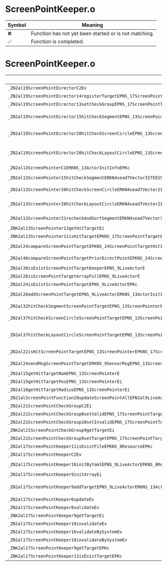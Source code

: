 # ScreenPointKeeper.o
| Symbol | Meaning 
| ------------- | ------------- 
| :x: | Function has not yet been started or is not matching. 
| :white_check_mark: | Function is completed. 


# ScreenPointKeeper.o
| Symbol (Demangled) | Symbol (Mangled) | Decompiled? |
| ------------- |  ------------- | ------------- |
| `_ZN2al19ScreenPointDirectorC2Ev` | `al::ScreenPointDirector::ScreenPointDirector(void)` | :white_check_mark: |
| `_ZN2al19ScreenPointDirector14registerTargetEPNS_17ScreenPointTargetE` | `al::ScreenPointDirector::registerTarget(al::ScreenPointTarget *)` | :white_check_mark: |
| `_ZN2al19ScreenPointDirector13setCheckGroupEPNS_17ScreenPointTargetE` | `al::ScreenPointDirector::setCheckGroup(al::ScreenPointTarget *)` | :white_check_mark: |
| `_ZN2al19ScreenPointDirector15hitCheckSegmentEPNS_13ScreenPointerEPN4sead8ObjArrayINS_24ScreenPointTargetHitInfoEEEiRKNS3_7Vector3IfEESB_` | `al::ScreenPointDirector::hitCheckSegment(al::ScreenPointer *,sead::ObjArray<al::ScreenPointTargetHitInfo> *,int,sead::Vector3<float> const&,sead::Vector3<float> const&)` | :white_check_mark: |
| `_ZN2al19ScreenPointDirector20hitCheckScreenCircleEPNS_13ScreenPointerEPN4sead8ObjArrayINS_24ScreenPointTargetHitInfoEEEiRKNS3_7Vector2IfEEff` | `al::ScreenPointDirector::hitCheckScreenCircle(al::ScreenPointer *,sead::ObjArray<al::ScreenPointTargetHitInfo> *,int,sead::Vector2<float> const&,float,float)` | :white_check_mark: |
| `_ZN2al19ScreenPointDirector20hitCheckLayoutCircleEPNS_13ScreenPointerEPN4sead8ObjArrayINS_24ScreenPointTargetHitInfoEEEiRKNS3_7Vector2IfEEffPFiPKS5_SD_E` | `al::ScreenPointDirector::hitCheckLayoutCircle(al::ScreenPointer *,sead::ObjArray<al::ScreenPointTargetHitInfo> *,int,sead::Vector2<float> const&,float,float,int (*)(al::ScreenPointTargetHitInfo const*,al::ScreenPointTargetHitInfo const*))` | :white_check_mark: |
| `_ZN2al13ScreenPointerC1ERKNS_13ActorInitInfoEPKc` | `al::ScreenPointer::ScreenPointer(al::ActorInitInfo const&,char const*)` | :white_check_mark: |
| `_ZN2al13ScreenPointer15hitCheckSegmentERKN4sead7Vector3IfEES5_` | `al::ScreenPointer::hitCheckSegment(sead::Vector3<float> const&,sead::Vector3<float> const&)` | :white_check_mark: |
| `_ZN2al13ScreenPointer20hitCheckScreenCircleERKN4sead7Vector2IfEEff` | `al::ScreenPointer::hitCheckScreenCircle(sead::Vector2<float> const&,float,float)` | :white_check_mark: |
| `_ZN2al13ScreenPointer20hitCheckLayoutCircleERKN4sead7Vector2IfEEffPFiPKNS_24ScreenPointTargetHitInfoES8_E` | `al::ScreenPointer::hitCheckLayoutCircle(sead::Vector2<float> const&,float,float,int (*)(al::ScreenPointTargetHitInfo const*,al::ScreenPointTargetHitInfo const*))` | :white_check_mark: |
| `_ZN2al13ScreenPointer21recheckAndSortSegmentERKN4sead7Vector3IfEES5_` | `al::ScreenPointer::recheckAndSortSegment(sead::Vector3<float> const&,sead::Vector3<float> const&)` | :white_check_mark: |
| `_ZNK2al13ScreenPointer12getHitTargetEi` | `al::ScreenPointer::getHitTarget(int)const` | :white_check_mark: |
| `_ZNK2al13ScreenPointer11isHitTargetEPKNS_17ScreenPointTargetE` | `al::ScreenPointer::isHitTarget(al::ScreenPointTarget const*)const` | :white_check_mark: |
| `_ZN2al24compareScreenPointTargetEPKNS_24ScreenPointTargetHitInfoES2_` | `al::compareScreenPointTarget(al::ScreenPointTargetHitInfo const*,al::ScreenPointTargetHitInfo const*)` | :white_check_mark: |
| `_ZN2al40compareScreenPointTargetPriorDirectPointEPKNS_24ScreenPointTargetHitInfoES2_` | `al::compareScreenPointTargetPriorDirectPoint(al::ScreenPointTargetHitInfo const*,al::ScreenPointTargetHitInfo const*)` | :white_check_mark: |
| `_ZN2al30isExistScreenPointTargetKeeperEPNS_9LiveActorE` | `al::isExistScreenPointTargetKeeper(al::LiveActor *)` | :white_check_mark: |
| `_ZN2al28isScreenPointTargetArrayFullEPNS_9LiveActorE` | `al::isScreenPointTargetArrayFull(al::LiveActor *)` | :white_check_mark: |
| `_ZN2al24isExistScreenPointTargetEPNS_9LiveActorEPKc` | `al::isExistScreenPointTarget(al::LiveActor *,char const*)` | :white_check_mark: |
| `_ZN2al20addScreenPointTargetEPNS_9LiveActorERKNS_13ActorInitInfoEPKcfS6_RKN4sead7Vector3IfEE` | `al::addScreenPointTarget(al::LiveActor *,al::ActorInitInfo const&,char const*,float,char const*,sead::Vector3<float> const&)` | :white_check_mark: |
| `_ZN2al32hitCheckSegmentScreenPointTargetEPNS_13ScreenPointerERKN4sead7Vector3IfEES6_` | `al::hitCheckSegmentScreenPointTarget(al::ScreenPointer *,sead::Vector3<float> const&,sead::Vector3<float> const&)` | :white_check_mark: |
| `_ZN2al37hitCheckScreenCircleScreenPointTargetEPNS_13ScreenPointerERKN4sead7Vector2IfEEff` | `al::hitCheckScreenCircleScreenPointTarget(al::ScreenPointer *,sead::Vector2<float> const&,float,float)` | :white_check_mark: |
| `_ZN2al37hitCheckLayoutCircleScreenPointTargetEPNS_13ScreenPointerERKN4sead7Vector2IfEEffPFiPKNS_24ScreenPointTargetHitInfoES9_E` | `al::hitCheckLayoutCircleScreenPointTarget(al::ScreenPointer *,sead::Vector2<float> const&,float,float,int (*)(al::ScreenPointTargetHitInfo const*,al::ScreenPointTargetHitInfo const*))` | :white_check_mark: |
| `_ZN2al22isHitScreenPointTargetEPNS_13ScreenPointerEPKNS_17ScreenPointTargetE` | `al::isHitScreenPointTarget(al::ScreenPointer *,al::ScreenPointTarget const*)` | :white_check_mark: |
| `_ZN2al24sendMsgScreenPointTargetERKNS_9SensorMsgEPNS_13ScreenPointerEPNS_17ScreenPointTargetE` | `al::sendMsgScreenPointTarget(al::SensorMsg const&,al::ScreenPointer *,al::ScreenPointTarget *)` | :white_check_mark: |
| `_ZN2al15getHitTargetNumEPNS_13ScreenPointerE` | `al::getHitTargetNum(al::ScreenPointer *)` | :white_check_mark: |
| `_ZN2al15getHitTargetPosEPNS_13ScreenPointerEi` | `al::getHitTargetPos(al::ScreenPointer *,int)` | :white_check_mark: |
| `_ZN2al18getHitTargetRadiusEPNS_13ScreenPointerEi` | `al::getHitTargetRadius(al::ScreenPointer *,int)` | :white_check_mark: |
| `_ZN21alScreenPointFunction20updateScreenPointAllEPN2al9LiveActorE` | `alScreenPointFunction::updateScreenPointAll(al::LiveActor *)` | :white_check_mark: |
| `_ZN2al21ScreenPointCheckGroupC2Ei` | `al::ScreenPointCheckGroup::ScreenPointCheckGroup(int)` | :white_check_mark: |
| `_ZN2al21ScreenPointCheckGroup8setValidEPNS_17ScreenPointTargetE` | `al::ScreenPointCheckGroup::setValid(al::ScreenPointTarget *)` | :white_check_mark: |
| `_ZN2al21ScreenPointCheckGroup10setInvalidEPNS_17ScreenPointTargetE` | `al::ScreenPointCheckGroup::setInvalid(al::ScreenPointTarget *)` | :white_check_mark: |
| `_ZNK2al21ScreenPointCheckGroup9getTargetEi` | `al::ScreenPointCheckGroup::getTarget(int)const` | :white_check_mark: |
| `_ZN2al21ScreenPointCheckGroup9setTargetEPNS_17ScreenPointTargetE` | `al::ScreenPointCheckGroup::setTarget(al::ScreenPointTarget *)` | :white_check_mark: |
| `_ZN2al17ScreenPointKeeper11isExistFileEPKNS_8ResourceEPKc` | `al::ScreenPointKeeper::isExistFile(al::Resource const*,char const*)` | :white_check_mark: |
| `_ZN2al17ScreenPointKeeperC2Ev` | `al::ScreenPointKeeper::ScreenPointKeeper(void)` | :white_check_mark: |
| `_ZN2al17ScreenPointKeeper10initByYamlEPNS_9LiveActorEPKNS_8ResourceERKNS_13ActorInitInfoEPKc` | `al::ScreenPointKeeper::initByYaml(al::LiveActor *,al::Resource const*,al::ActorInitInfo const&,char const*)` | :white_check_mark: |
| `_ZN2al17ScreenPointKeeper9initArrayEi` | `al::ScreenPointKeeper::initArray(int)` | :white_check_mark: |
| `_ZN2al17ScreenPointKeeper9addTargetEPNS_9LiveActorERKNS_13ActorInitInfoEPKcfPKN4sead7Vector3IfEES7_RSB_` | `al::ScreenPointKeeper::addTarget(al::LiveActor *,al::ActorInitInfo const&,char const*,float,sead::Vector3<float> const*,char const*,sead::Vector3<float> const&)` | :white_check_mark: |
| `_ZN2al17ScreenPointKeeper6updateEv` | `al::ScreenPointKeeper::update(void)` | :white_check_mark: |
| `_ZN2al17ScreenPointKeeper8validateEv` | `al::ScreenPointKeeper::validate(void)` | :white_check_mark: |
| `_ZNK2al17ScreenPointKeeper9getTargetEi` | `al::ScreenPointKeeper::getTarget(int)const` | :white_check_mark: |
| `_ZN2al17ScreenPointKeeper10invalidateEv` | `al::ScreenPointKeeper::invalidate(void)` | :white_check_mark: |
| `_ZN2al17ScreenPointKeeper16validateBySystemEv` | `al::ScreenPointKeeper::validateBySystem(void)` | :white_check_mark: |
| `_ZN2al17ScreenPointKeeper18invalidateBySystemEv` | `al::ScreenPointKeeper::invalidateBySystem(void)` | :white_check_mark: |
| `_ZNK2al17ScreenPointKeeper9getTargetEPKc` | `al::ScreenPointKeeper::getTarget(char const*)const` | :white_check_mark: |
| `_ZNK2al17ScreenPointKeeper13isExistTargetEPKc` | `al::ScreenPointKeeper::isExistTarget(char const*)const` | :white_check_mark: |
